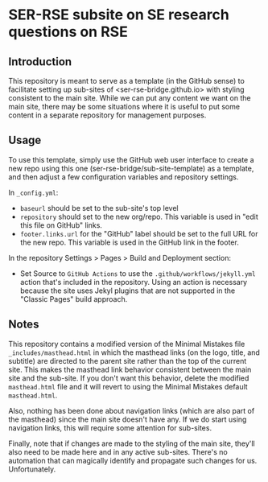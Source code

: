 # SER-RSE subsite on SE research questions on RSE

## Introduction

This repository is meant to serve as a template (in the GitHub sense) to facilitate setting up
sub-sites of <ser-rse-bridge.github.io> with styling consistent to the main site.  While we can
put any content we want on the main site, there may be some situations where it is useful to put
some content in a separate repository for management purposes.

## Usage

To use this template, simply use the GitHub web user interface to create a new repo using this one 
(ser-rse-bridge/sub-site-template) as a template, and then adjust a few configuration variables and
repository settings.

In `_config.yml`:
* `baseurl` should be set to the sub-site's top level
* `repository` should set to the new org/repo.  This variable is used in "edit this file on GitHub" links.
* `footer.links.url` for the "GitHub" label should be set to the full URL for the new repo.  This variable is used in the GitHub link in the footer.

In the repository Settings > Pages > Build and Deployment section:
* Set Source to `GitHub Actions` to use the `.github/workflows/jekyll.yml` action that's included in the repository.  Using an action is necessary because the site uses Jekyl plugins that are not supported in the "Classic Pages" build approach.

## Notes

This repository contains a modified version of the Minimal Mistakes file `_includes/masthead.html` in which the masthead links (on the logo, title, and subtitle) are directed to the parent site rather than the top of the current site.  This makes the masthead link behavior consistent between the main site and the sub-site.  If you don't want this behavior, delete the modified `masthead.html` file and it will revert to using the Minimal Mistakes default `masthead.html`.  

Also, nothing has been done about navigation links (which are also part of the masthead) since the main site doesn't have any.  If we do start using navigation links, this will require some attention for sub-sites.

Finally, note that if changes are made to the styling of the main site, they'll also need to be made here and in any active sub-sites.  There's no automation that
can magically identify and propagate such changes for us.  Unfortunately.